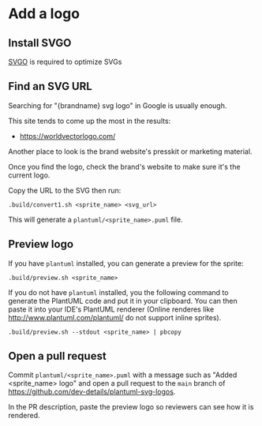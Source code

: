 # Add a logo

## Install SVGO

[SVGO](https://github.com/svg/svgo) is required to optimize SVGs

## Find an SVG URL

Searching for "{brandname} svg logo" in Google is usually enough.

This site tends to come up the most in the results:

- https://worldvectorlogo.com/

Another place to look is the brand website's presskit or marketing material.

Once you find the logo, check the brand's website to make sure it's the 
current logo.

Copy the URL to the SVG then run:

    .build/convert1.sh <sprite_name> <svg_url>

This will generate a `plantuml/<sprite_name>.puml` file.

## Preview logo

If you have `plantuml` installed, you can generate a preview for the sprite:

    .build/preview.sh <sprite_name>

If you do not have `plantuml` installed, you the following command to generate
the PlantUML code and put it in your clipboard. You can then paste it into
your IDE's PlantUML renderer (Online renderes like http://www.plantuml.com/plantuml/ do not support inline sprites).

    .build/preview.sh --stdout <sprite_name> | pbcopy

## Open a pull request

Commit `plantuml/<sprite_name>.puml` with a message such as
"Added <sprite_name> logo" and open a pull request to the `main` branch
of https://github.com/dev-details/plantuml-svg-logos.

In the PR description, paste the preview logo so reviewers can see how 
it is rendered.

